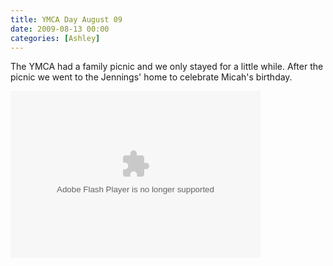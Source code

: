 ```yaml
---
title: YMCA Day August 09
date: 2009-08-13 00:00
categories: [Ashley]
---
```

<p>The YMCA had a family picnic and we only stayed for a little while. After the picnic we went to the Jennings' home to celebrate Micah's birthday.</p>
<p><embed type="application/x-shockwave-flash" src="http://picasaweb.google.com/s/c/bin/slideshow.swf" width="400" height="267" flashvars="host=picasaweb.google.com&amp;captions=1&amp;hl=en_US&amp;feat=flashalbum&amp;RGB=0x000000&amp;feed=http%3A%2F%2Fpicasaweb.google.com%2Fdata%2Ffeed%2Fapi%2Fuser%2Fwyseguys%2Falbumid%2F5375649485868330385%3Falt%3Drss%26kind%3Dphoto%26authkey%3DGv1sRgCNnt2cL3v_rRYw%26hl%3Den_US" pluginspage="http://www.macromedia.com/go/getflashplayer" /></p>
